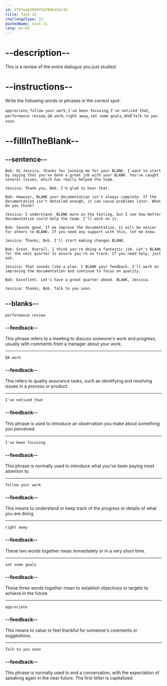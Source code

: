 ```yaml
---
id: 6797eeb5994f5df86bd1dc35
title: Task 31
challengeType: 22
dashedName: task-31
lang: en-US
---
```


<!-- REVIEW -->

# --description--

This is a review of the entire dialogue you just studied. 

# --instructions--

Write the following words or phrases in the correct spot:

`appreciate`, `follow your work`, `I've been focusing`, `I've noticed that`, `performance review`, `QA work`, `right away`, `set some goals`, and `Talk to you soon`.

# --fillInTheBlank--

## --sentence--

`Bob: Hi Jessica, thanks for joining me for your BLANK. I want to start by saying that you've done a great job with your BLANK. You've caught several issues, which has really helped the team.`

`Jessica: Thank you, Bob. I'm glad to hear that.`

`Bob: However, BLANK your documentation isn't always complete. If the documentation isn't detailed enough, it can cause problems later. What do you think?`

`Jessica: I understand. BLANK more on the testing, but I see how better documentation could help the team. I'll work on it.`

`Bob: Sounds good. If we improve the documentation, it will be easier for others to BLANK. If you need any support with this, let me know.`

`Jessica: Thanks, Bob. I'll start making changes BLANK.`

`Bob: Great. Overall, I think you're doing a fantastic job. Let's BLANK for the next quarter to ensure you're on track. If you need help, just ask.`

`Jessica: That sounds like a plan. I BLANK your feedback. I'll work on improving the documentation and continue to focus on quality.`

`Bob: Excellent. Let's have a great quarter ahead. BLANK, Jessica.`

`Jessica: Thanks, Bob. Talk to you soon.`

## --blanks--

`performance review`

### --feedback--

This phrase refers to a meeting to discuss someone's work and progress, usually with comments from a manager about your work.

---

`QA work`

### --feedback--

This refers to quality assurance tasks, such as identifying and resolving issues in a process or product.

---

`I've noticed that`

### --feedback--

This phrase is used to introduce an observation you make about something you perceived.

---

`I've been focusing`

### --feedback--

This phrase is normally used to introduce what you've been paying most attention to.

---

`follow your work`

### --feedback--

This means to understand or keep track of the progress or details of what you are doing.

---

`right away`

### --feedback--

These two words together mean immediately or in a very short time.

---

`set some goals`

### --feedback--

These three words together mean to establish objectives or targets to achieve in the future.

---

`appreciate`

### --feedback--

This means to value or feel thankful for someone's comments or suggestions.

---

`Talk to you soon`

### --feedback--

This phrase is normally used to end a conversation, with the expectation of speaking again in the near future. The first letter is capitalized.
